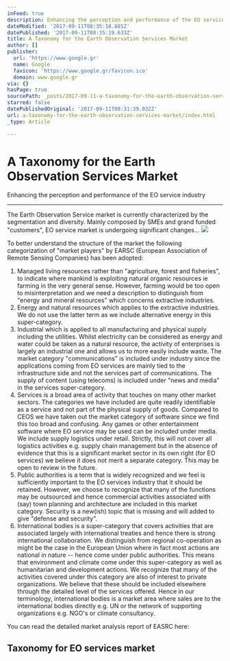 ```yaml
---
inFeed: true
description: Enhancing the perception and performance of the EO service industry
dateModified: '2017-09-11T08:35:18.885Z'
datePublished: '2017-09-11T08:35:19.633Z'
title: A Taxonomy for the Earth Observation Services Market
author: []
publisher:
  url: 'https://www.google.gr'
  name: Google
  favicon: 'https://www.google.gr/favicon.ico'
  domain: www.google.gr
via: {}
hasPage: true
sourcePath: _posts/2017-09-11-a-taxonomy-for-the-earth-observation-services-market.md
starred: false
datePublishedOriginal: '2017-09-11T08:31:39.032Z'
url: a-taxonomy-for-the-earth-observation-services-market/index.html
_type: Article

---
```

# A Taxonomy for the Earth Observation Services Market

Enhancing the perception and performance of the EO service industry

---

The Earth Observation Service market is currently characterized by the segmentation and diversity. Mainly composed by SMEs and grand funded "customers", EO service market is undergoing significant changes...
![](https://the-grid-user-content.s3-us-west-2.amazonaws.com/9fb7352b-3683-4933-b256-b4c2b32e7525.jpg)

To better understand the structure of the market the following categorization of "market players" by EARSC (European Association of Remote Sensing Companies) has been adopted:

1. Managed living resources rather than "agriculture, forest and fisheries", to indicate where mankind is exploiting natural organic resources ie farming in the very general sense. However, farming would be too open to misinterpretation and we need a description to distinguish from "energy and mineral resources" which concerns extractive industries.
2. Energy and natural resources which applies to the extractive industries. We do not use the latter term as we include alternative energy in this super-category.
3. Industrial which is applied to all manufacturing and physical supply including the utilities. Whilst electricity can be considered as energy and water could be taken as a natural resource, the activity of enterprises is largely an industrial one and allows us to more easily include waste. The market category "communications" is included under industry since the applications coming from EO services are mainly tied to the infrastructure side and not the services part of communications. The supply of content (using telecoms) is included under "news and media" in the services super-category.
4. Services is a broad area of activity that touches on many other market sectors. The categories we have included are quite readily identifiable as a service and not part of the physical supply of goods. Compared to CEOS we have taken out the market category of software since we find this too broad and confusing. Any games or other entertainment software where EO service may be used can be included under media. We include supply logistics under retail. Strictly, this will not cover all logistics activities e.g. supply chain management but in the absence of evidence that this is a significant market sector in its own right (for EO services) we believe it does not merit a separate category. This may be open to review in the future.
5. Public authorities is a term that is widely recognized and we feel is sufficiently important to the EO services industry that it should be retained. However, we choose to recognize that many of the functions may be outsourced and hence commercial activities associated with (say) town planning and architecture are included in this market category. Security is a new(ish) topic that is missing and will added to give "defense and security".
6. International bodies is a super-category that covers activities that are associated largely with international treaties and hence there is strong international collaboration. We distinguish from regional co-operation as might be the case in the European Union where in fact most actions are national in nature -- hence come under public authorities. This means that environment and climate come under this super-category as well as humanitarian and development actions. We recognize that many of the activities covered under this category are also of interest to private organizations. We believe that these should be included elsewhere through the detailed level of the services offered. Hence in our terminology, international bodies is a market area where sales are to the international bodies directly e.g. UN or the network of supporting organizations e.g. NGO's or climate consultancy.

You can read the detailed market analysis report of EASRC here:

<article style=""><h1>Taxonomy for EO services market</h1></article>